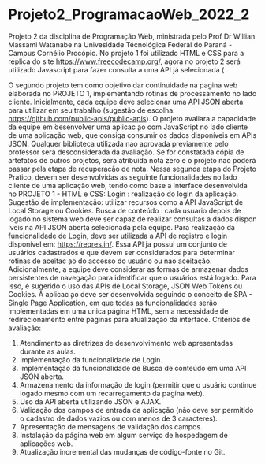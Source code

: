 # Projeto2_ProgramacaoWeb_2022_2
Projeto 2 da disciplina de Programação Web, ministrada pelo Prof Dr Willian Massami Watanabe na Univesidade Técnológica Federal do Paraná - Campus Cornélio Procópio. No projeto 1 foi utilizado HTML e CSS para a réplica do site https://www.freecodecamp.org/, agora no projeto 2 será utilizado Javascript para fazer consulta a uma API já  selecionada (

O segundo projeto tem como objetivo dar continuidade na pagina web elaborada no PROJETO 1, implementando rotinas de processamento no lado cliente. Inicialmente, cada equipe deve selecionar uma API JSON aberta para utilizar em seu trabalho (sugestão de escolha: https://github.com/public-apis/public-apis). O projeto avaliara a capacidade da equipe em  ́desenvolver uma aplicac ̧ao com JavaScript no lado cliente de uma aplicação web, que consiga consumir os dados disponíveis em APIs JSON. Qualquer biblioteca utilizada nao aprovada previamente pelo professor sera desconsiderada da avaliação. Se for constatada cópia de artefatos de outros projetos, sera atribuída nota zero e o projeto nao poderá passar pela etapa de recuperacão de nota. Nessa segunda etapa do Projeto Pratico, devem ser desenvolvidas as seguinte funcionalidades no lado cliente de uma aplicação web, tendo como base a interface desenvolvida no PROJETO 1 - HTML e CSS:
Login : realização do login da aplicação. Sugestão de implementação: utilizar recursos como a API JavaScript de Local Storage ou Cookies.
Busca de conteúdo : cada usuario depois de logado no sistema web deve ser capaz de realizar consultas a dados dispon ́ıveis na API JSON aberta selecionada pela equipe.
Para realização da funcionalidade de Login, deve ser utilizada a API de registro e login disponível em: https://reqres.in/. Essa API ja possui um conjunto de usuários cadastrados e que devem ser considerados para determinar rotinas de aceitac ̧ao do accesso do usuário ou nao aceitação. Adicionalmente, a equipe deve considerar as formas de armazenar dados persistentes de navegação para identificar que o usuários está logado. Para isso, é sugerido o uso das APIs de Local Storage, JSON Web Tokens ou Cookies. A aplicac ̧ao deve ser desenvolvida seguindo o conceito de SPA - Single Page Application, em que todas as funcionalidades serão implementadas em uma unica página HTML, sem a necessidade de redirecionamento entre paginas para atualização da interface. Critérios de avaliação:
1. Atendimento as diretrizes de desenvolvimento web apresentadas durante as aulas.
2. Implementação da funcionalidade de Login.
3. Implementação da funcionalidade de Busca de conteúdo em uma API JSON aberta.
4. Armazenamento da informação de login (permitir que o usuário continue logado mesmo com um recarregamento da pagina web).
5. Uso da API aberta utilizando JSON e AJAX.
6. Validação dos campos de entrada da aplicação (não deve ser permitido o cadastro de dados vazios ou com menos de 3 caracteres).
7. Apresentação de mensagens de validação dos campos.  
8. Instalação da página web em algum serviço de hospedagem de aplicações web.
9. Atualização incremental das mudanças de código-fonte no Git.
